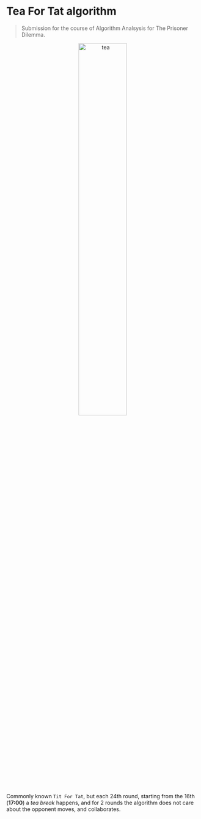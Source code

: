# Tea For Tat algorithm

> Submission for the course of Algorithm Analsysis for The Prisoner Dilemma. 

<div align="center">
<img width=50% src="https://images.vexels.com/media/users/3/243552/isolated/preview/0138d93bead1292746e5e76768e18dfa-tea-cup-cute.png" alt = "tea">
</div>


Commonly known `Tit For Tat`, but each 24th round, starting from the 16th (**17:00**) a *tea break* happens, and for 2 rounds the algorithm does not care about the opponent moves, and collaborates. 